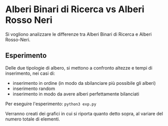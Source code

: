 # Alberi Binari di Ricerca vs Alberi Rosso Neri

Si vogliono analizzare le differenze tra Alberi Binari di Ricerca e Alberi Rosso-Neri.

## Esperimento

Delle due tipologie di albero, si mettono a confronto altezze e tempi di inserimento, nei casi di:

+ inserimento in ordine (in modo da sbilanciare più possibile gli alberi)
+ inserimento random
+ inserimento in modo da avere alberi perfettamente bilanciati

Per eseguire l'esperimento:
`python3 exp.py`

Verranno creati dei grafici in cui si riporta quanto detto sopra, al variare del numero totale di elementi.